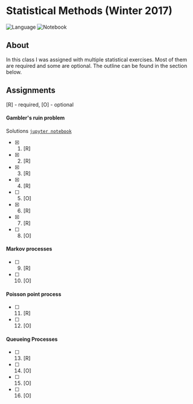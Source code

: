 # Statistical Methods (Winter 2017)
![Language](https://img.shields.io/badge/python-v3.6.3-blue.svg)
![Notebook](https://img.shields.io/badge/jupyter-v5.2.1-orange.svg)

## About

In this class I was assigned with multiple statistical exercises. Most of them are required and some are optional. The outline can be found in the section below.

## Assignments

[R] - required, [O] - optional

#### Gambler's ruin problem

Solutions [`jupyter notebook`](gamblers-ruin-problem.ipynb)

- [x] 1. [R]
- [x] 2. [R]
- [x] 3. [R]
- [x] 4. [R]
- [ ] 5. [O]
- [x] 6. [R]
- [x] 7. [R]
- [ ] 8. [O]

#### Markov processes

- [ ] 9. [R]
- [ ] 10. [O]

#### Poisson point process

- [ ] 11. [R]
- [ ] 12. [O]

#### Queueing Processes

- [ ] 13. [R]
- [ ] 14. [O]
- [ ] 15. [O]
- [ ] 16. [O]
